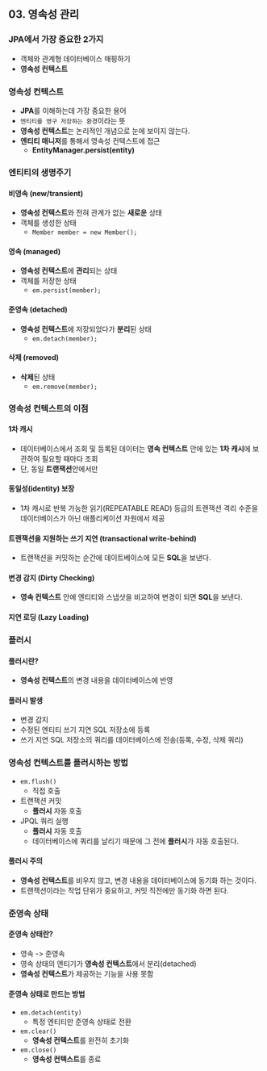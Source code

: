 ## 03. 영속성 관리

### JPA에서 가장 중요한 2가지
- 객체와 관계형 데이터베이스 매핑하기
- **영속성 컨텍스트**


### 영속성 컨텍스트
- **JPA**를 이해하는데 가장 중요한 용어
- `엔티티를 영구 저장하는 환경`이라는 뜻
- **영속성 컨텍스트**는 논리적인 개념으로 눈에 보이지 않는다.
- **엔티티 매니저**를 통해서 영속성 컨텍스트에 접근
  - **EntityManager.persist(entity)**


### 엔티티의 생명주기
#### 비영속 (new/transient)
- **영속성 컨텍스트**와 전혀 관계가 없는 **새로운** 상태
- 객체를 생성한 상태
  - `Member member = new Member();`

#### 영속 (managed)
- **영속성 컨텍스트**에 **관리**되는 상태
- 객체를 저장한 상태
  - `em.persist(member);`

#### 준영속 (detached)
- **영속성 컨텍스트**에 저장되었다가 **분리**된 상태
  - `em.detach(member);`

#### 삭제 (removed)
- **삭제**된 상태
  - `em.remove(member);`


### 영속성 컨텍스트의 이점
#### 1차 캐시
- 데이터베이스에서 조회 및 등록된 데이터는 **영속 컨텍스트** 안에 있는 **1차 캐시**에 보관하여 필요할 때마다 조회
- 단, 동일 **트랜잭션**안에서만

#### 동일성(identity) 보장
- 1차 캐시로 반복 가능한 읽기(REPEATABLE READ) 등급의 트랜잭션 격리 수준을 데이터베이스가 아닌 애플리케이션 차원에서 제공

#### 트랜잭션을 지원하는 쓰기 지연 (transactional write-behind)
- 트랜잭션을 커밋하는 순간에 데이트베이스에 모든 **SQL**을 보낸다.

#### 변경 감지 (Dirty Checking)
- **영속 컨텍스트** 안에 엔티티와 스냅샷을 비교하여 변경이 되면 **SQL**을 보낸다.

#### 지연 로딩 (Lazy Loading)


### 플러시
#### 플러시란?
- **영속성 컨텍스트**의 변경 내용을 데이터베이스에 반영

#### 플러시 발생
- 변경 감지
- 수정된 엔티티 쓰기 지연 SQL 저장소에 등록
- 쓰기 지연 SQL 저장소의 쿼리를 데이터베이스에 전송(등록, 수정, 삭제 쿼리)

### 영속성 컨텍스트를 플러시하는 방법
- `em.flush()` 
  - 직접 호출
- 트랜잭션 커밋
  - **플러시** 자동 호출
- JPQL 쿼리 실행
  - **플러시** 자동 호출
  - 데이터베이스에 쿼리를 날리기 때문에 그 전에 **플러시**가 자동 호출된다.

#### 플러시 주의
- **영속성 컨텍스트**를 비우지 않고, 변경 내용을 데이터베이스에 동기화 하는 것이다.
- 트랜잭션이라는 작업 단위가 중요하고, 커밋 직전에만 동기화 하면 된다.


### 준영속 상태
#### 준영속 상태란?
- 영속 -> 준영속
- 영속 상태의 엔티기가 **영속성 컨텍스트**에서 분리(detached)
- **영속성 컨텍스트**가 제공하는 기능을 사용 못함

#### 준영속 상태로 만드는 방법
- `em.detach(entity)`
  - 특정 엔티티만 준영속 상태로 전환
- `em.clear()`
  - **영속성 컨텍스트**를 완전히 초기화
- `em.close()`
  - **영속성 컨텍스트**를 종료